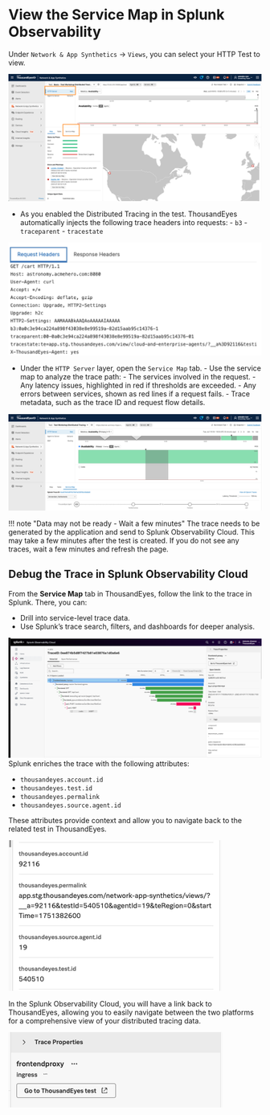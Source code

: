# View the Service Map in Splunk Observability

Under `Network & App Synthetics` -> `Views`, you can select your  HTTP Test to view.

![HTTP Server View](../../img/thousandeyes/http_server_view.png)

- As you enabled the Distributed Tracing in the test. ThousandEyes automatically injects the following trace headers into requests:
      - `b3`
      - `traceparent`
      - `tracestate`

![Trace headers](../../img/thousandeyes/headers.png)

- Under the `HTTP Server` layer, open the `Service Map` tab.
      - Use the service map to analyze the trace path:
      - The services involved in the request.
      - Any latency issues, highlighted in red if thresholds are exceeded.
      - Any errors between services, shown as red lines if a request fails.
      - Trace metadata, such as the trace ID and request flow details.

![Service Map](../../img/thousandeyes/advanced_service_map.png)


!!! note "Data may not be ready - Wait a few minutes"
    The trace needs to be generated by the application and send to Splunk Observability Cloud. This may take a few minutes after the test is created. If you do not see any traces, wait a few minutes and refresh the page.

## Debug the Trace in Splunk Observability Cloud

From the **Service Map** tab in ThousandEyes, follow the link to the trace in Splunk. There, you can:

* Drill into service-level trace data.
* Use Splunk’s trace search, filters, and dashboards for deeper analysis.

![trace from ThousandEyes](../../img/splunk_observability/advanced_trace_from_thousandeyes.png)
Splunk enriches the trace with the following attributes:

- `thousandeyes.account.id`
- `thousandeyes.test.id`
- `thousandeyes.permalink`
- `thousandeyes.source.agent.id`

These attributes provide context and allow you to navigate back to the related test in ThousandEyes.

![attributes in the traces](../../img/splunk_observability/attributes_in_the_traces.png)

In the Splunk Observability Cloud, you will have a link back to ThousandEyes, allowing you to easily navigate between the two platforms for a comprehensive view of your distributed tracing data.

![Trace link to ThousandEyes](../../img/splunk_observability/trace_link_to_thousandeyes.png)